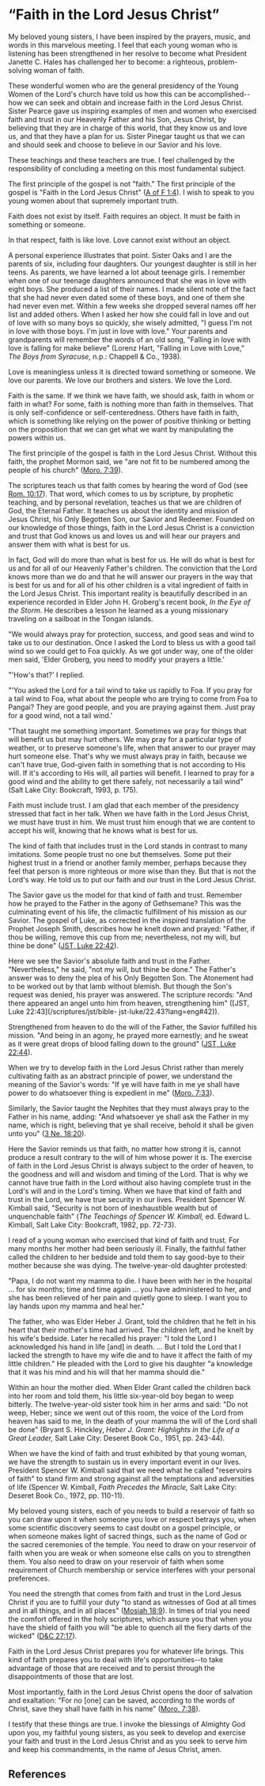 # “Faith in the Lord Jesus Christ”

My beloved young sisters, I have been inspired by the prayers, music, and
words in this marvelous meeting. I feel that each young woman who is listening
has been strengthened in her resolve to become what President Janette C. Hales
has challenged her to become: a righteous, problem-solving woman of faith.

These wonderful women who are the general presidency of the Young Women of the
Lord's church have told us how this can be accomplished--how we can seek and
obtain and increase faith in the Lord Jesus Christ. Sister Pearce gave us
inspiring examples of men and women who exercised faith and trust in our
Heavenly Father and his Son, Jesus Christ, by believing that they are in
charge of this world, that they know us and love us, and that they have a plan
for us. Sister Pinegar taught us that we can and should seek and choose to
believe in our Savior and his love.

These teachings and these teachers are true. I feel challenged by the
responsibility of concluding a meeting on this most fundamental subject.

The first principle of the gospel is not "faith." The first principle of the
gospel is "Faith in the Lord Jesus Christ" ([A of F
1:4](/scriptures/pgp/a-of-f/1.4?lang=eng#3)). I wish to speak to you young
women about that supremely important truth.

Faith does not exist by itself. Faith requires an object. It must be faith in
something or someone.

In that respect, faith is like love. Love cannot exist without an object.

A personal experience illustrates that point. Sister Oaks and I are the
parents of six, including four daughters. Our youngest daughter is still in
her teens. As parents, we have learned a lot about teenage girls. I remember
when one of our teenage daughters announced that she was in love with eight
boys. She produced a list of their names. I made silent note of the fact that
she had never even dated some of these boys, and one of them she had never
even met. Within a few weeks she dropped several names off her list and added
others. When I asked her how she could fall in love and out of love with so
many boys so quickly, she wisely admitted, "I guess I'm not in love with those
boys. I'm just in love with love." Your parents and grandparents will remember
the words of an old song, "Falling in love with love is falling for make
believe" (Lorenz Hart, "Falling in Love with Love," _The Boys from Syracuse,_
n.p.: Chappell &amp; Co., 1938).

Love is meaningless unless it is directed toward something or someone. We love
our parents. We love our brothers and sisters. We love the Lord.

Faith is the same. If we think we have faith, we should ask, faith in whom or
faith in what? For some, faith is nothing more than faith in themselves. That
is only self-confidence or self-centeredness. Others have faith in faith,
which is something like relying on the power of positive thinking or betting
on the proposition that we can get what we want by manipulating the powers
within us.

The first principle of the gospel is faith in the Lord Jesus Christ. Without
this faith, the prophet Mormon said, we "are not fit to be numbered among the
people of his church" ([Moro. 7:39](/scriptures/bofm/moro/7.39?lang=eng#38)).

The scriptures teach us that faith comes by hearing the word of God (see [Rom.
10:17](/scriptures/nt/rom/10.17?lang=eng#16)). That word, which comes to us by
scripture, by prophetic teaching, and by personal revelation, teaches us that
we are children of God, the Eternal Father. It teaches us about the identity
and mission of Jesus Christ, his Only Begotten Son, our Savior and Redeemer.
Founded on our knowledge of those things, faith in the Lord Jesus Christ is a
conviction and trust that God knows us and loves us and will hear our prayers
and answer them with what is best for us.

In fact, God will do more than what is best for us. He will do what is best
for us and for all of our Heavenly Father's children. The conviction that the
Lord knows more than we do and that he will answer our prayers in the way that
is best for us and for all of his other children is a vital ingredient of
faith in the Lord Jesus Christ. This important reality is beautifully
described in an experience recorded in Elder John H. Groberg's recent book,
_In the Eye of the Storm._ He describes a lesson he learned as a young
missionary traveling on a sailboat in the Tongan islands.

"We would always pray for protection, success, and good seas and wind to take
us to our destination. Once I asked the Lord to bless us with a good tail wind
so we could get to Foa quickly. As we got under way, one of the older men
said, 'Elder Groberg, you need to modify your prayers a little.'

"'How's that?' I replied.

"'You asked the Lord for a tail wind to take us rapidly to Foa. If you pray
for a tail wind to Foa, what about the people who are trying to come from Foa
to Pangai? They are good people, and you are praying against them. Just pray
for a good wind, not a tail wind.'

"That taught me something important. Sometimes we pray for things that will
benefit us but may hurt others. We may pray for a particular type of weather,
or to preserve someone's life, when that answer to our prayer may hurt someone
else. That's why we must always pray in faith, because we can't have true,
God-given faith in something that is not according to His will. If it's
according to His will, all parties will benefit. I learned to pray for a good
wind and the ability to get there safely, not necessarily a tail wind" (Salt
Lake City: Bookcraft, 1993, p. 175).

Faith must include trust. I am glad that each member of the presidency
stressed that fact in her talk. When we have faith in the Lord Jesus Christ,
we must have trust in him. We must trust him enough that we are content to
accept his will, knowing that he knows what is best for us.

The kind of faith that includes trust in the Lord stands in contrast to many
imitations. Some people trust no one but themselves. Some put their highest
trust in a friend or another family member, perhaps because they feel that
person is more righteous or more wise than they. But that is not the Lord's
way. He told us to put our faith and our trust in the Lord Jesus Christ.

The Savior gave us the model for that kind of faith and trust. Remember how he
prayed to the Father in the agony of Gethsemane? This was the culminating
event of his life, the climactic fulfillment of his mission as our Savior. The
gospel of Luke, as corrected in the inspired translation of the Prophet Joseph
Smith, describes how he knelt down and prayed: "Father, if thou be willing,
remove this cup from me; nevertheless, not my will, but thine be done" ([JST,
Luke 22:42](/scriptures/jst/bible-jst-luke/22.42?lang=eng#41)).

Here we see the Savior's absolute faith and trust in the Father.
"Nevertheless," he said, "not my will, but thine be done." The Father's answer
was to deny the plea of his Only Begotten Son. The Atonement had to be worked
out by that lamb without blemish. But though the Son's request was denied, his
prayer was answered. The scripture records: "And there appeared an angel unto
him from heaven, strengthening him" ([JST, Luke 22:43](/scriptures/jst/bible-
jst-luke/22.43?lang=eng#42)).

Strengthened from heaven to do the will of the Father, the Savior fulfilled
his mission. "And being in an agony, he prayed more earnestly; and he sweat as
it were great drops of blood falling down to the ground" ([JST, Luke
22:44](/scriptures/jst/bible-jst-luke/22.44?lang=eng#43)).

When we try to develop faith in the Lord Jesus Christ rather than merely
cultivating faith as an abstract principle of power, we understand the meaning
of the Savior's words: "If ye will have faith in me ye shall have power to do
whatsoever thing is expedient in me" ([Moro.
7:33](/scriptures/bofm/moro/7.33?lang=eng#32)).

Similarly, the Savior taught the Nephites that they must always pray to the
Father in his name, adding: "And whatsoever ye shall ask the Father in my
name, which is right, believing that ye shall receive, behold it shall be
given unto you" ([3 Ne. 18:20](/scriptures/bofm/3-ne/18.20?lang=eng#19)).

Here the Savior reminds us that faith, no matter how strong it is, cannot
produce a result contrary to the will of him whose power it is. The exercise
of faith in the Lord Jesus Christ is always subject to the order of heaven, to
the goodness and will and wisdom and timing of the Lord. That is why we cannot
have true faith in the Lord without also having complete trust in the Lord's
will and in the Lord's timing. When we have that kind of faith and trust in
the Lord, we have true security in our lives. President Spencer W. Kimball
said, "Security is not born of inexhaustible wealth but of unquenchable faith"
(_The Teachings of Spencer W. Kimball,_ ed. Edward L. Kimball, Salt Lake City:
Bookcraft, 1982, pp. 72-73).

I read of a young woman who exercised that kind of faith and trust. For many
months her mother had been seriously ill. Finally, the faithful father called
the children to her bedside and told them to say good-bye to their mother
because she was dying. The twelve-year-old daughter protested:

"Papa, I do not want my mamma to die. I have been with her in the hospital ...
for six months; time and time again ... you have administered to her, and she
has been relieved of her pain and quietly gone to sleep. I want you to lay
hands upon my mamma and heal her."

The father, who was Elder Heber J. Grant, told the children that he felt in
his heart that their mother's time had arrived. The children left, and he
knelt by his wife's bedside. Later he recalled his prayer: "I told the Lord I
acknowledged his hand in life [and] in death. ... But I told the Lord that I
lacked the strength to have my wife die and to have it affect the faith of my
little children." He pleaded with the Lord to give his daughter "a knowledge
that it was his mind and his will that her mamma should die."

Within an hour the mother died. When Elder Grant called the children back into
her room and told them, his little six-year-old boy began to weep bitterly.
The twelve-year-old sister took him in her arms and said: "Do not weep, Heber;
since we went out of this room, the voice of the Lord from heaven has said to
me, In the death of your mamma the will of the Lord shall be done" (Bryant S.
Hinckley, _Heber J. Grant: Highlights in the Life of a Great Leader,_ Salt
Lake City: Deseret Book Co., 1951, pp. 243-44).

When we have the kind of faith and trust exhibited by that young woman, we
have the strength to sustain us in every important event in our lives.
President Spencer W. Kimball said that we need what he called "reservoirs of
faith" to stand firm and strong against all the temptations and adversities of
life (Spencer W. Kimball, _Faith Precedes the Miracle,_ Salt Lake City:
Deseret Book Co., 1972, pp. 110-11).

My beloved young sisters, each of you needs to build a reservoir of faith so
you can draw upon it when someone you love or respect betrays you, when some
scientific discovery seems to cast doubt on a gospel principle, or when
someone makes light of sacred things, such as the name of God or the sacred
ceremonies of the temple. You need to draw on your reservoir of faith when you
are weak or when someone else calls on you to strengthen them. You also need
to draw on your reservoir of faith when some requirement of Church membership
or service interferes with your personal preferences.

You need the strength that comes from faith and trust in the Lord Jesus Christ
if you are to fulfill your duty "to stand as witnesses of God at all times and
in all things, and in all places" ([Mosiah
18:9](/scriptures/bofm/mosiah/18.9?lang=eng#8)). In times of trial you need
the comfort offered in the holy scriptures, which assure you that when you
have the shield of faith you will "be able to quench all the fiery darts of
the wicked" ([D&amp;C 27:17](/scriptures/dc-testament/dc/27.17?lang=eng#16)).

Faith in the Lord Jesus Christ prepares you for whatever life brings. This
kind of faith prepares you to deal with life's opportunities--to take
advantage of those that are received and to persist through the
disappointments of those that are lost.

Most importantly, faith in the Lord Jesus Christ opens the door of salvation
and exaltation: "For no [one] can be saved, according to the words of Christ,
save they shall have faith in his name" ([Moro.
7:38](/scriptures/bofm/moro/7.38?lang=eng#37)).

I testify that these things are true. I invoke the blessings of Almighty God
upon you, my faithful young sisters, as you seek to develop and exercise your
faith and trust in the Lord Jesus Christ and as you seek to serve him and keep
his commandments, in the name of Jesus Christ, amen.

## References

